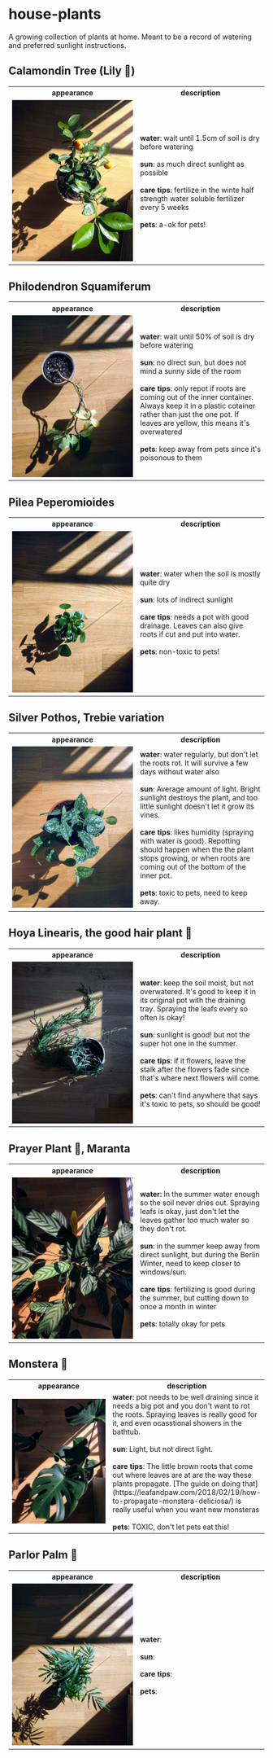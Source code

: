 # house-plants

A growing collection of plants at home. Meant to be a record of watering and
preferred sunlight instructions.

## Calamondin Tree (Lily :lemon:)

<table>
  <tr>
    <th width="50%">appearance</th>
    <th>description</th>
  </tr>
  <tr>
    <td><img src="/img/calamondin.jpg" alt="calamondin"/></td>
    <td>
      <b>water</b>: wait until 1.5cm of soil is dry before watering
      <br><br>
      <b>sun</b>: as much direct sunlight as possible
      <br><br>
      <b>care tips</b>: fertilize in the winte half strength water soluble fertilizer every 5 weeks 
      <br><br>
      <b>pets</b>: a-ok for pets!
    </td>
  </tr>
</table>

## Philodendron Squamiferum

<table>
  <tr>
    <th width="50%">appearance</th>
    <th>description</th>
  </tr>
  <tr>
    <td><img src="/img/philodendron.jpg" alt="philodendron"/></td>
    <td>
      <b>water</b>: wait until 50% of soil is dry before watering 
      <br><br>
      <b>sun</b>: no direct sun, but does not mind a sunny side of the room 
      <br><br>
      <b>care tips</b>: only repot if roots are coming out of the inner container. Always keep it in a plastic cotainer rather than just the one pot. If leaves are yellow, this means it's overwatered 
      <br><br>
      <b>pets</b>: keep away from pets since it's poisonous to them
    </td>
  </tr>
</table>

## Pilea Peperomioides

<table>
  <tr>
    <th width="50%">appearance</th>
    <th>description</th>
  </tr>
  <tr>
    <td><img src="/img/pilea-peperomioides.jpg" alt="pilea peperomioides"/></td>
    <td>
      <b>water</b>: water when the soil is mostly quite dry 
      <br><br>
      <b>sun</b>: lots of indirect sunlight 
      <br><br>
      <b>care tips</b>: needs a pot with good drainage. Leaves can also give roots if cut and put into water. 
      <br><br>
      <b>pets</b>: non-toxic to pets!
    </td>
  </tr>
</table>


## Silver Pothos, Trebie variation

<table>
  <tr>
    <th width="50%">appearance</th>
    <th>description</th>
  </tr>
  <tr>
    <td><img src="/img/silver-pothos.jpg" alt="silver pothos"/></td>
    <td>
      <b>water</b>: water regularly, but don't let the roots rot. It will survive a few days without water also
      <br><br>
      <b>sun</b>: Average amount of light. Bright sunlight destroys the plant, and too little sunlight doesn't let it grow its vines.
      <br><br>
      <b>care tips</b>: likes humidity (spraying with water is good). Repotting should happen when the the plant stops growing, or when roots are coming out of the bottom of the inner pot.
      <br><br>
      <b>pets</b>: toxic to pets, need to keep away.
    </td>
  </tr>
</table>

## Hoya Linearis, the good hair plant :information_desk_person:

<table>
  <tr>
    <th width="50%">appearance</th>
    <th>description</th>
  </tr>
  <tr>
    <td><img src="/img/hoya-linearis.jpg" alt="hoya linearis"/></td>
    <td>
      <b>water</b>: keep the soil moist, but not overwatered. It's good to keep it in its original pot with the draining tray. Spraying the leafs every so often is okay! 
      <br><br>
      <b>sun</b>: sunlight is good! but not the super hot one in the summer. 
      <br><br>
      <b>care tips</b>: if it flowers, leave the stalk after the flowers fade since that's where next flowers will come. 
      <br><br>
      <b>pets</b>: can't find anywhere that says it's toxic to pets, so should be good!
    </td>
  </tr>
</table>

## Prayer Plant :pray:, Maranta 

<table>
  <tr>
    <th width="50%">appearance</th>
    <th>description</th>
  </tr>
  <tr>
    <td><img src="/img/prayer-plant.jpg" alt="prayer plant"/></td>
    <td>
      <b>water</b>: In the summer water enough so the soil never dries out. Spraying leafs is okay, just don't let the leaves gather too much water so they don't rot.
      <br><br>
      <b>sun</b>: in the summer keep away from direct sunlight, but during the Berlin Winter, need to keep closer to windows/sun.
      <br><br>
      <b>care tips</b>: fertilizing is good during the summer, but cutting down to once a month in winter 
      <br><br>
      <b>pets</b>: totally okay for pets
    </td>
  </tr>
</table>

## Monstera :ghost: 

<table>
  <tr>
    <th width="50%">appearance</th>
    <th>description</th>
  </tr>
  <tr>
    <td><img src="/img/monstera.jpg" alt="monstera"/></td>
    <td>
      <b>water</b>: pot needs to be well draining since it needs a big pot and you don't want to rot the roots. Spraying leaves is really good for it, and even ocasstional showers in the bathtub. 
      <br><br>
      <b>sun</b>: Light, but not direct light. 
      <br><br>
      <b>care tips</b>: The little brown roots that come out where leaves are at are the way these plants propagate. [The guide on doing that](https://leafandpaw.com/2018/02/19/how-to-propagate-monstera-deliciosa/) is really useful when you want new monsteras
      <br><br>
      <b>pets</b>: TOXIC, don't let pets eat this!
    </td>
  </tr>
</table>

## Parlor Palm :palm_tree: 

<table>
  <tr>
    <th width="50%">appearance</th>
    <th>description</th>
  </tr>
  <tr>
    <td><img src="/img/parlor-palm.jpg" alt="parlor palm"/></td>
    <td>
      <b>water</b>:
      <br><br>
      <b>sun</b>:
      <br><br>
      <b>care tips</b>:
      <br><br>
      <b>pets</b>: 
    </td>
  </tr>
</table>

